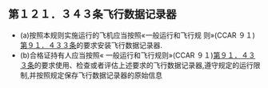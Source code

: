 ## 第１２１．３４３条飞行数据记录器

- (a)按照本规则实施运行的飞机应当按照«一般运行和飞行规 则»(CCAR ９１)[第９１．４３３条](../91/433.md)的要求安装飞行数据记录器.
- (b)合格证持有人应当按照« 一般运行和飞行规则»(CCAR ９１)[第９１．４３３条](../91/433.md)的要求使用、检查或者评估上述要求的飞行数据记录器,遵守规定的运行限制,并按照规定保存飞行数据记录器的原始信息
